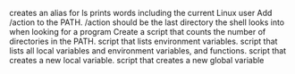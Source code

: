 creates an alias for ls
prints words including the current Linux user
Add /action to the PATH. /action should be the last directory the shell looks into when looking for a program
Create a script that counts the number of directories in the PATH.
script that lists environment variables.
script that lists all local variables and environment variables, and functions.
script that creates a new local variable.
script that creates a new global variable
